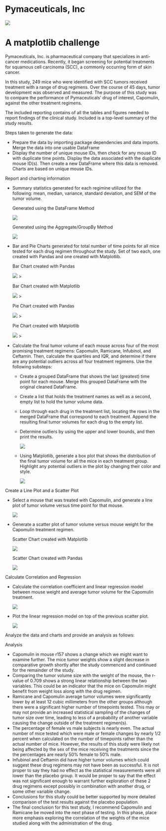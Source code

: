 # Pymaceuticals, Inc

  ![](https://github.com/mugsiemx/matplotlib-challenge/blob/main/Pymaceuticals/Images/Laboratory.jpg)

# A matplotlib challenge

Pymaceuticals, Inc. is pharmaceutical company that specializes in anti-cancer medications. Recently, it began screening for potential treatments for squamous cell carcinoma (SCC), a commonly occurring form of skin cancer.

In this study, 249 mice who were identified with SCC tumors received treatment with a range of drug regimens. Over the course of 45 days, tumor development was observed and measured. The purpose of this study was to compare the performance of Pymaceuticals’ drug of interest, Capomulin, against the other treatment regimens.

The included reporting contains of all the tables and figures needed to report findings of the clinical study. Included is a top-level summary of the study results.

Steps taken to generate the data:

- Prepare the data by importing package dependencies and data imports. Merge the data into one usable DataFrame
- Display the number of unique mouse IDs, then check for any mouse ID with duplicate time points. Display the data associated with the duplicate mouse ID(s). Then create a new DataFrame where this data is removed. Charts are based on unique mouse IDs.

Report and charting information

- Summary statistics generated for each regimine utilized for the following: mean, median, variance, standard deviation, and SEM of the tumor volume.
  
  Generated using the DataFrame Method
  
  ![](https://github.com/mugsiemx/matplotlib-challenge/blob/main/Pymaceuticals/Images/SummaryStatisticsVIAdataframeMethod.jpg)
  
  Generated using the Aggregate/GroupBy Method
  
  ![](https://github.com/mugsiemx/matplotlib-challenge/blob/main/Pymaceuticals/Images/SummaryStatisticsVIAaggregateGroupByMethod.jpg)
  
- Bar and Pie Charts generated for total number of time points for all mice tested for each drug regimen throughout the study. Set of two each, one created with Pandas and one created with Matplotlib.

  Bar Chart created with Pandas
  
  ![](https://github.com/mugsiemx/matplotlib-challenge/blob/main/Pymaceuticals/Images/mice_timepoint_numbers_pandas.png) >

  Bar Chart created with Matplotlib
  
  ![](https://github.com/mugsiemx/matplotlib-challenge/blob/main/Pymaceuticals/Images/mice_timepoint_numbers_pyplot.png) >

  Pie Chart created with Pandas
  
  ![](https://github.com/mugsiemx/matplotlib-challenge/blob/main/Pymaceuticals/Images/miceSex_pie_pandas.png) >

  Pie Chart created with Matplotlib
  
  ![](https://github.com/mugsiemx/matplotlib-challenge/blob/main/Pymaceuticals/Images/miceSex_pie_pyplot.png) >

- Calculate the final tumor volume of each mouse across four of the most promising treatment regimens: Capomulin, Ramicane, Infubinol, and Ceftamin. Then, calculate the quartiles and IQR, and determine if there are any potential outliers across all four treatment regimens. Use the following substeps:
  - Create a grouped DataFrame that shows the last (greatest) time point for each mouse. Merge this grouped DataFrame with the original cleaned DataFrame.
  - Create a list that holds the treatment names as well as a second, empty list to hold the tumor volume data.
  - Loop through each drug in the treatment list, locating the rows in the merged DataFrame that correspond to each treatment. Append the resulting final tumor volumes for each drug to the empty list.
  - Determine outliers by using the upper and lower bounds, and then print the results.
    
    ![](https://github.com/mugsiemx/matplotlib-challenge/blob/main/Pymaceuticals/Images/FourDrugRegimenFindings.jpg)
    
  - Using Matplotlib, generate a box plot that shows the distribution of the final tumor volume for all the mice in each treatment group. Highlight any potential outliers in the plot by changing their color and style.
  
    ![](https://github.com/mugsiemx/matplotlib-challenge/blob/main/Pymaceuticals/Images/study_4drugs_boxplot.png)

Create a Line Plot and a Scatter Plot

- Select a mouse that was treated with Capomulin, and generate a line plot of tumor volume versus time point for that mouse.

    ![](https://github.com/mugsiemx/matplotlib-challenge/blob/main/Pymaceuticals/Images/capomulin_line_plot.png)
  
- Generate a scatter plot of tumor volume versus mouse weight for the Capomulin treatment regimen.

    Scatter Chart created with Matplotlib
    
    ![](https://github.com/mugsiemx/matplotlib-challenge/blob/main/Pymaceuticals/Images/capomulin_scatter_pyplot.png)
  
    Scatter Chart created with Pandas
    
    ![](Phttps://github.com/mugsiemx/matplotlib-challenge/blob/main/Pymaceuticals/Images/capomulin_scatter_pandas.png)

Calculate Correlation and Regression

- Calculate the correlation coefficient and linear regression model between mouse weight and average tumor volume for the Capomulin treatment.

    ![](https://github.com/mugsiemx/matplotlib-challenge/blob/main/Pymaceuticals/Images/CapomulinCorrelation.jpg)

- Plot the linear regression model on top of the previous scatter plot.

    ![](https://github.com/mugsiemx/matplotlib-challenge/blob/main/Pymaceuticals/Images/capomulin_scatter_annotation.png)

Analyze the data and charts and provide an analysis as follows:

Analysis

- Capomulin in mouse r157 shows a change which we might want to examine further. The mice tumor weights show a slight decrease in comparative growth shortly after the study commenced and continued for the remainder of the study.
- Comparing the tumor volume size with the weight of the mouse, the r-value of 0.709 shows a strong linear relationship between the two variables. This could be an indicator that the mice on Capomulin might benefit from weight loss along with the drug regimen.
- Ramicane and Capomulin average tumor volumes were significantly lower by at least 12 cubic millimeters from the other groups although there were a significant higher number of timepoints tested. This may or may not provide an increased statistical sampling of the changes of tumor size over time, leading to less of a probability of another variable causing the change outside of the treatment regimen(s).
- The percentage of female vs male subjects is nearly even. The actual number of mice tested which were male or female changes by nearly 1/2 percent when calculated on the number of timepoints rather than the actual number of mice. However, the results of this study were likely not being affected by the sex of the mice receiving the treatments since the the percentages are nearly 50% female to 50% male.
- Infubinol and Ceftamin did have higher tumor volumes which could suggest these drug regimens may not have been as successful. It is not proper to say they had no effect as the statistical measurements were all lower than the placebo group. It would be proper to say that the effect was not significant enough to warrant further exploration of these 2 drug regimens except possibly in combination with another drug, or some other variable change.
- Conclusions for this study could be better supported by more detailed comparison of the test results against the placebo population.
- The final conclusion for this test study, I recommend Capomulin and Ramicane be moved into the next phase of testing. In this phase, place more emphasis exploring the correlation of the weights of the mice studied along with the administration of the drug.
